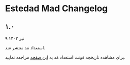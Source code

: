 # Estedad Mad Changelog


## ۱.۰
۹ تیر ۱۴۰۳

استعداد مَد منتشر شد.


برای مشاهده تاریخچه فونت استعداد مَد به [این صفحه](https://github.com/MDarvishi5124/Estedad-Mad/CHANGELOG.md) مراجعه نمایید.

